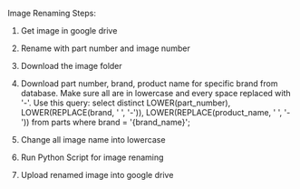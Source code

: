 Image Renaming Steps:

1. Get image in google drive

2. Rename with part number and image number

3. Download the image folder

4. Download part number, brand, product name for specific brand from database. Make sure all are in lowercase and every space replaced with '-'. Use this query: 
select distinct LOWER(part_number), LOWER(REPLACE(brand, ' ', '-')), LOWER(REPLACE(product_name, ' ', '-')) from parts where brand = '{brand_name}';

5. Change all image name into lowercase

6. Run Python Script for image renaming

7. Upload renamed image into google drive
